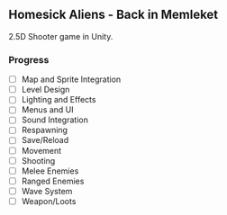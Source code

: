 ## Homesick Aliens - Back in Memleket
2.5D Shooter game in Unity.

### Progress
- [ ] Map and Sprite Integration
- [ ] Level Design
- [ ] Lighting and Effects
- [ ] Menus and UI
- [ ] Sound Integration
- [ ] Respawning
- [ ] Save/Reload
- [ ] Movement
- [ ] Shooting
- [ ] Melee Enemies
- [ ] Ranged Enemies
- [ ] Wave System
- [ ] Weapon/Loots

